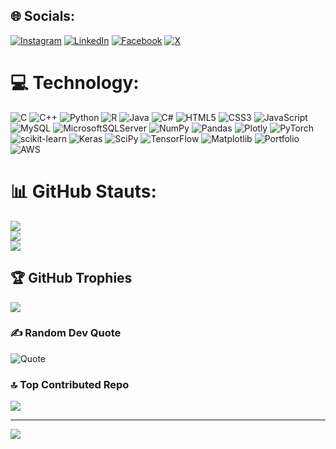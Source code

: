 
## 🌐 Socials:
[![Instagram](https://img.shields.io/badge/Instagram-%23E4405F.svg?logo=Instagram&logoColor=white)](https://instagram.com/t._vini) [![LinkedIn](https://img.shields.io/badge/LinkedIn-%230077B5.svg?logo=linkedin&logoColor=white)](https://linkedin.com/in/vinit-kumar-6377b923b)  [![Facebook](https://img.shields.io/badge/Facebook-%230077B5.svg?logo=Facebook&logoColor=white)](https://www.facebook.com/vinit.jais.10)  [![X](https://img.shields.io/badge/Twitter-%230077B5.svg?logo=twitter&logoColor=white)](https://x.com/JaisVinit) 



# 💻 Technology:
![C](https://img.shields.io/badge/c-%2300599C.svg?style=for-the-badge&logo=c&logoColor=white) ![C++](https://img.shields.io/badge/c++-%2300599C.svg?style=for-the-badge&logo=c%2B%2B&logoColor=white) ![Python](https://img.shields.io/badge/python-3670A0?style=for-the-badge&logo=python&logoColor=ffdd54) ![R](https://img.shields.io/badge/r-%23276DC3.svg?style=for-the-badge&logo=r&logoColor=white) ![Java](https://img.shields.io/badge/Java-%23ED8B00.svg?style=for-the-badge&logo=java&logoColor=white)
![C#](https://img.shields.io/badge/C%23-%23239120.svg?style=for-the-badge&logo=c-sharp&logoColor=white)
![HTML5](https://img.shields.io/badge/html5-%23E34F26.svg?style=for-the-badge&logo=html5&logoColor=white) ![CSS3](https://img.shields.io/badge/css3-%231572B6.svg?style=for-the-badge&logo=css3&logoColor=white) ![JavaScript](https://img.shields.io/badge/javascript-%23323330.svg?style=for-the-badge&logo=javascript&logoColor=%23F7DF1E) ![MySQL](https://img.shields.io/badge/mysql-%2300f.svg?style=for-the-badge&logo=mysql&logoColor=white) ![MicrosoftSQLServer](https://img.shields.io/badge/Microsoft%20SQL%20Sever-CC2927?style=for-the-badge&logo=microsoft%20sql%20server&logoColor=white) ![NumPy](https://img.shields.io/badge/numpy-%23013243.svg?style=for-the-badge&logo=numpy&logoColor=white) ![Pandas](https://img.shields.io/badge/pandas-%23150458.svg?style=for-the-badge&logo=pandas&logoColor=white) ![Plotly](https://img.shields.io/badge/Plotly-%233F4F75.svg?style=for-the-badge&logo=plotly&logoColor=white) ![PyTorch](https://img.shields.io/badge/PyTorch-%23EE4C2C.svg?style=for-the-badge&logo=PyTorch&logoColor=white) ![scikit-learn](https://img.shields.io/badge/scikit--learn-%23F7931E.svg?style=for-the-badge&logo=scikit-learn&logoColor=white) ![Keras](https://img.shields.io/badge/Keras-%23D00000.svg?style=for-the-badge&logo=Keras&logoColor=white)
![SciPy](https://img.shields.io/badge/SciPy-%230C55A5.svg?style=for-the-badge&logo=scipy&logoColor=%white) ![TensorFlow](https://img.shields.io/badge/TensorFlow-%23FF6F00.svg?style=for-the-badge&logo=TensorFlow&logoColor=white) ![Matplotlib](https://img.shields.io/badge/Matplotlib-%23ffffff.svg?style=for-the-badge&logo=Matplotlib&logoColor=black) ![Portfolio](https://img.shields.io/badge/Portfolio-%23000000.svg?style=for-the-badge&logo=firefox&logoColor=#FF7139) ![AWS](https://img.shields.io/badge/AWS-%23FF9900.svg?style=for-the-badge&logo=amazon-aws&logoColor=white)


# 📊 GitHub Stauts:
![](https://github-readme-stats.vercel.app/api?username=vinijais&theme=dark&hide_border=false&include_all_commits=false&count_private=false)<br/>
![](https://github-readme-streak-stats.herokuapp.com/?user=vinijais&theme=dark&hide_border=false)<br/>
![](https://github-readme-stats.vercel.app/api/top-langs/?username=vinijais&theme=dark&hide_border=false&include_all_commits=false&count_private=false&layout=compact)

## 🏆 GitHub Trophies
![](https://github-profile-trophy.vercel.app/?username=vinijais&theme=radical&no-frame=false&no-bg=true&margin-w=4)

### ✍️ Random Dev Quote
![Quote](https://quotes-github-readme.vercel.app/api?type=horizontal&theme=tokyonight)

### 🔝 Top Contributed Repo
![](https://github-contributor-stats.vercel.app/api?username=vinijais&limit=5&theme=dark&combine_all_yearly_contributions=true)

---
[![](https://visitcount.itsvg.in/api?id=vinijais&label=Profile%20Views&color=6&icon=5&pretty=false)](https://visitcount.itsvg.in)

<!-- Proudly created with GPRM ( https://gprm.itsvg.in ) -->  
